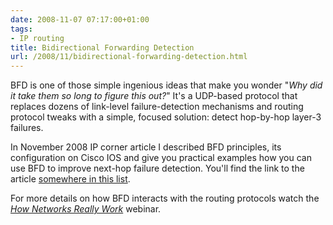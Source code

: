 ```yaml
---
date: 2008-11-07 07:17:00+01:00
tags:
- IP routing
title: Bidirectional Forwarding Detection
url: /2008/11/bidirectional-forwarding-detection.html
---
```

BFD is one of those simple ingenious ideas that make you wonder "*Why did it take them so long to figure this out?*" It's a UDP-based protocol that replaces dozens of link-level failure-detection mechanisms and routing protocol tweaks with a simple, focused solution: detect hop-by-hop layer-3 failures.

In November 2008 IP corner article I described BFD principles, its configuration on Cisco IOS and give you practical examples how you can use BFD to improve next-hop failure detection. You'll find the link to the article [somewhere in this list](/kb/Internet/).

For more details on how BFD interacts with the routing protocols watch the *[How Networks Really Work](https://www.ipspace.net/How_Networks_Really_Work)* webinar.